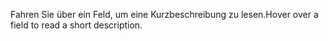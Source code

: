 <span data-ttu-id="94aea-101">Fahren Sie über ein Feld, um eine Kurzbeschreibung zu lesen.</span><span class="sxs-lookup"><span data-stu-id="94aea-101">Hover over a field to read a short description.</span></span>
